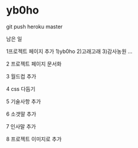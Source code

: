 # yb0ho

git push heroku master

남은 일

1프로젝트 페이지 추가
1)yb0ho 2)고래고래 3)감사농원
...

2
프로젝트 페이지 문서화

3
월드컵 추가

4
css 다듬기

5
기술사항 추가

6
소갯말 추가

7
인사말 추가

8
프로젝트 이미지로 추가
